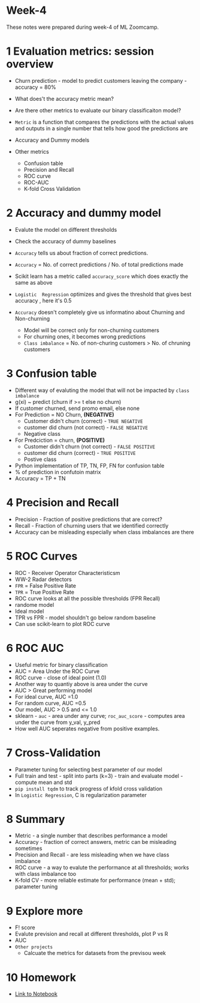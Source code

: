 # Week-4
These notes were prepared during week-4 of ML Zoomcamp. 

# 1 Evaluation metrics: session overview
- Churn prediction - model to predict customers leaving the company - accuracy = 80%
- What does't the accuracy metric mean? 
- Are there other metrics to evaluate our binary classificaiton model? 
- `Metric` is a function that compares the predictions with the actual values and outputs in a single number that tells how good the predictions are

- Accuracy and Dummy models 
- Other metrics 
    - Confusion table 
    - Precision and Recall 
    - ROC curve
    - ROC-AUC 
    - K-fold Cross Validation 

# 2 Accuracy and dummy model
- Evalute the model on different thresholds 
- Check the accuracy of dummy baselines

- `Accuracy` tells us about fraction of correct predictions. 
- `Accuracy` = No. of correct predictions / No. of total predictions made
- Scikit learn has a metric called `accuracy_score` which does exactly the same as above 
- `Logistic  Regression` optimizes and gives the threshold that gives best accuracy , here it's 0.5
- `Accuracy` doesn't completely give us informatino about Churning and Non-churning 
    - Model will be correct only for non-churning customers
    - For churning ones, it becomes wrong predictions
    - `Class imbalance`  = No. of non-churing customers > No. of chruning customers 

# 3 Confusion table
- Different way of evaluting the model that will not be impacted by `class imbalance`
- g(xi) ~ predict (churn if >= t else no churn)
- If customer churned, send promo email, else none 
- For Prediction = NO Churn, **(NEGATIVE)**
    - Customer didn't churn (correct) - `TRUE NEGATIVE`
    - customer did churn (not correct) - `FALSE NEGATIVE`
    - Negative class
- For Predciction = churn, **(POSITIVE)**
    - Customer didn't churn (not correct) - `FALSE POSITIVE`
    - customer did churn (correct) - `TRUE POSITIVE`
    - Postive class
- Python implementation of TP, TN, FP, FN for confusion table
- % of prediction in confutoin matrix
- Accuracy = TP + TN 

# 4 Precision and Recall
- Precision - Fraction of positive predictions that are correct? 
- Recall - Fraction of churning users that we identified correctly
- Accuracy can be misleading especially when class imbalances are there


# 5 ROC Curves
- ROC - Receiver Operator Characteristicsm
- WW-2 Radar detectors
- `FPR` = False Positive Rate
- `TPR` = True Positive Rate
- ROC curve looks at all the possible thresholds (FPR Recall)
- randome model 
- Ideal model 
- TPR vs FPR - model shouldn't go below random baseline
- Can use scikit-learn to plot ROC curve


# 6 ROC AUC
- Useful metric for binary classification 
- AUC = Area Under the ROC Curve
- ROC curve -  close of ideal point (1.0)
- Another way to quantiy above is area under the curve 
- AUC > Great performing model 
- For ideal curve, AUC =1.0
- For random curve, AUC =0.5
- Our model, AUC > 0.5 and <= 1.0
- sklearn - `auc` - area under any curve; `roc_auc_score` - computes area under the curve from y_val, y_pred
- How well AUC seperates negative from positive examples. 


# 7 Cross-Validation
- Parameter tuning for selecting best parameter of our model 
- Full train and test - split into parts (k=3) - train and evaluate model - compute mean and std
- `pip install tqdm` to track progress of kfold cross validation
- In `Logistic Regression`, C is regularization parameter 

# 8 Summary
- Metric - a single number that describes performance a model 
- Accuracy - fraction of correct answers, metric can be misleading sometimes
- Precision and Recall - are less misleading when we have class imbalance
- ROC curve - a way to evalute the performance at all thresholds; works with class imbalance too
- K-fold CV - more reliable estimate for performance (mean + std); parameter tuning 

# 9 Explore more
- F! score 
- Evalute prevision and recall at different thresholds, plot P vs R 
- AUC 
- `Other projects`
    - Calcuate the metrics for datasets from the previsou week 

# 10 Homework
- [Link to Notebook](./../ipynb/04_homework.ipynb)